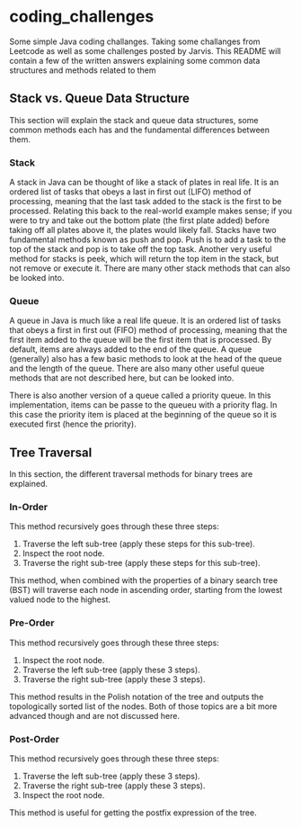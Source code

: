 # coding_challenges
Some simple Java coding challanges. Taking some challanges from Leetcode as well as some challenges posted by Jarvis. This README will contain a few of the written answers explaining some common data structures and methods related to them

## Stack vs. Queue Data Structure
This section will explain the stack and queue data structures, some common methods each has and the fundamental differences between them.

### Stack

A stack in Java can be thought of like a stack of plates in real life. It is an ordered list of tasks that obeys a last in first out (LIFO) method of processing, meaning that the last task added to the stack is the first to be processed. Relating this back to the real-world example makes sense; if you were to try and take out the bottom plate (the first plate added) before taking off all plates above it, the plates would likely fall. Stacks have two fundamental methods known as push and pop. Push is to add a task to the top of the stack and pop is to take off the top task. Another very useful method for stacks is peek, which will return the top item in the stack, but not remove or execute it. There are many other stack methods that can also be looked into.

### Queue

A queue in Java is much like a real life queue. It is an ordered list of tasks that obeys a first in first out (FIFO) method of processing, meaning that the first item added to the queue will be the first item that is processed. By default, items are always added to the end of the queue. A queue (generally) also has a few basic methods to look at the head of the queue and the length of the queue. There are also many other useful queue methods that are not described here, but can be looked into.

There is also another version of a queue called a priority queue. In this implementation, items can be passe to the queueu with a priority flag. In this case the priority item is placed at the beginning of the queue so it is executed first (hence the priority).

## Tree Traversal
In this section, the different traversal methods for binary trees are explained. 

### In-Order
This method recursively goes through these three steps:
1. Traverse the left sub-tree (apply these steps for this sub-tree).
2. Inspect the root node.
3. Traverse the right sub-tree (apply these steps for this sub-tree).

This method, when combined with the properties of a binary search tree (BST) will traverse each node in ascending order, starting from the lowest valued node to the highest.

### Pre-Order
This method recursively goes through these three steps:
1. Inspect the root node.
2. Traverse the left sub-tree (apply these 3 steps).
3. Traverse the right sub-tree (apply these 3 steps).

This method results in the Polish notation of the tree and outputs the topologically sorted list of the nodes. Both of those topics are a bit more advanced though and are not discussed here.

### Post-Order
This method recursively goes through these three steps:
1. Traverse the left sub-tree (apply these 3 steps).
2. Traverse the right sub-tree (apply these 3 steps).
3. Inspect the root node.

This method is useful for getting the postfix expression of the tree. 
